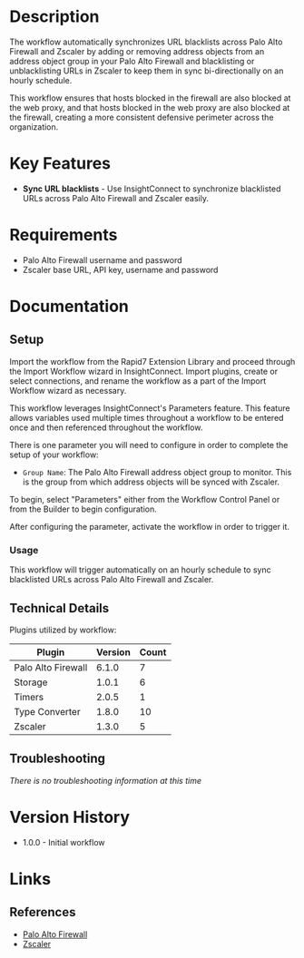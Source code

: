 # Description

The workflow automatically synchronizes URL blacklists across Palo Alto Firewall and Zscaler by adding or removing address objects from an address object group in your Palo Alto Firewall and blacklisting or unblacklisting URLs in Zscaler to keep them in sync bi-directionally on an hourly schedule.

This workflow ensures that hosts blocked in the firewall are also blocked at the web proxy, and that hosts blocked in the web proxy are also blocked at the firewall, creating a more consistent defensive perimeter across the organization.

# Key Features

* **Sync URL blacklists** - Use InsightConnect to synchronize blacklisted URLs across Palo Alto Firewall and Zscaler easily.

# Requirements

* Palo Alto Firewall username and password
* Zscaler base URL, API key, username and password

# Documentation

## Setup

Import the workflow from the Rapid7 Extension Library and proceed through the Import Workflow wizard in InsightConnect. Import plugins, create or select connections, and rename the workflow as a part of the Import Workflow wizard as necessary.

This workflow leverages InsightConnect's Parameters feature. This feature allows variables used multiple times throughout a workflow to be entered once and then referenced throughout the workflow. 

There is one parameter you will need to configure in order to complete the setup of your workflow:

* `Group Name`: The Palo Alto Firewall address object group to monitor. This is the group from which address objects will be synced with Zscaler.

To begin, select "Parameters" either from the Workflow Control Panel or from the Builder to begin configuration.

After configuring the parameter, activate the workflow in order to trigger it.

### Usage

This workflow will trigger automatically on an hourly schedule to sync blacklisted URLs across Palo Alto Firewall and Zscaler.

## Technical Details

Plugins utilized by workflow:

|Plugin|Version|Count|
|----|----|--------|
|Palo Alto Firewall|6.1.0|7|
|Storage|1.0.1|6|
|Timers|2.0.5|1|
|Type Converter|1.8.0|10|
|Zscaler|1.3.0|5|

## Troubleshooting

_There is no troubleshooting information at this time_

# Version History

* 1.0.0 - Initial workflow

# Links

## References

* [Palo Alto Firewall](https://www.paloaltonetworks.com/)
* [Zscaler](https://www.zscaler.com/)

